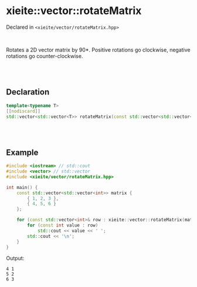 # xieite::vector::rotateMatrix
Declared in `<xieite/vector/rotateMatrix.hpp>`

<br/>

Rotates a 2D vector matrix by 90*. Positive rotations go clockwise, negative rotations go counter-clockwise.

<br/><br/>

## Declaration
```cpp
template<typename T>
[[nodiscard]]
std::vector<std::vector<T>> rotateMatrix(const std::vector<std::vector<T>>& matrix, int rotations) noexcept;
```

<br/><br/>

## Example
```cpp
#include <iostream> // std::cout
#include <vector> // std::vector
#include <xieite/vector/rotateMatrix.hpp>

int main() {
	const std::vector<std::vector<int>> matrix {
		{ 1, 2, 3 },
		{ 4, 5, 6 }
	};

	for (const std::vector<int>& row : xieite::vector::rotateMatrix(matrix, 1)) {
		for (const int value : row)
			std::cout << value << ' ';
		std::cout << '\n';
	}
}
```
Output:
```
4 1
5 2
6 3
```

